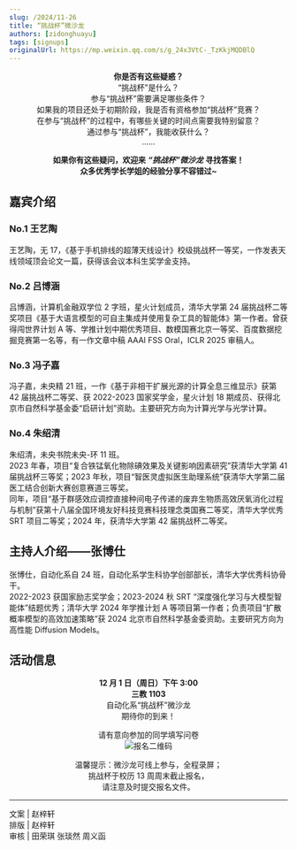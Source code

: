 ```yaml
---
slug: /2024/11-26
title: “挑战杯”微沙龙
authors: [zidonghuayu]
tags: [signups]
originalUrl: https://mp.weixin.qq.com/s/g_24x3VtC-_TzKkjMQDBlQ
---
```


**<center>你是否有这些疑惑？**  
“挑战杯”是什么？  
参与“挑战杯”需要满足哪些条件？  
如果我的项目还处于初期阶段，我是否有资格参加“挑战杯”竞赛？  
在参与“挑战杯”的过程中，有哪些关键的时间点需要我特别留意？  
通过参与“挑战杯”，我能收获什么？  
……

**如果你有这些疑问，欢迎来** **_“挑战杯”微沙龙_** **寻找答案！**  
**众多优秀学长学姐的经验分享不容错过~**

</center>

<!--truncate-->

## 嘉宾介绍

### No.1 王艺陶

王艺陶，无 17，《基于手机排线的超薄天线设计》校级挑战杯一等奖，一作发表天线领域顶会论文一篇，获得该会议本科生奖学金支持。

### No.2 吕博涵

吕博涵，计算机金融双学位 2 字班，星火计划成员，清华大学第 24 届挑战杯二等奖项目《基于大语言模型的可自主集成并使用复杂工具的智能体》第一作者。曾获得闯世界计划 A 等、学推计划中期优秀项目、数模国赛北京一等奖、百度数据挖掘竞赛第一名等，有一作文章中稿 AAAI FSS Oral，ICLR 2025 审稿人。

### No.3 冯子嘉

冯子嘉，未央精 21 班，一作《基于非相干扩展光源的计算全息三维显示》获第 42 届挑战杯二等奖、获 2022-2023 国家奖学金，星火计划 18 期成员、获得北京市自然科学基金委“启研计划”资助。主要研究方向为计算光学与光学计算。

### No.4 朱绍清

朱绍清，未央书院未央-环 11 班。  
2023 年春，项目“复合铁锰氧化物除碘效果及关键影响因素研究”获清华大学第 41 届挑战杯三等奖；2023 年秋，项目“智医灵虚拟医生助理系统”获清华大学第二届医工结合创新大赛创意赛道三等奖。  
同年，项目“基于群感效应调控直接种间电子传递的废弃生物质高效厌氧消化过程与机制”获第十八届全国环境友好科技竞赛科技理念类国赛二等奖，清华大学优秀 SRT 项目二等奖；2024 年，获清华大学第 42 届挑战杯二等奖。

## 主持人介绍——张博仕

张博仕，自动化系自 24 班，自动化系学生科协学创部部长，清华大学优秀科协骨干。  
2022-2023 获国家励志奖学金；2023-2024 秋 SRT “深度强化学习与大模型智能体”结题优秀；清华大学 2024 年学推计划 A 等项目第一作者；负责项目“扩散概率模型的高效加速策略”获 2024 北京市自然科学基金委资助。主要研究方向为高性能 Diffusion Models。

## 活动信息

<center>

**12 月 1 日（周日）下午 3:00**  
**三教 1103**  
自动化系“挑战杯”微沙龙  
期待你的到来！

请有意向参加的同学填写问卷  
![报名二维码](img/1.png)

温馨提示：微沙龙可线上参与，全程录屏；  
挑战杯于校历 13 周周末截止报名，  
请注意及时提交报名文件。

</center>

---

文案 | 赵梓轩  
排版 | 赵梓轩  
审核 | 田荣琪 张琰然 周义函
